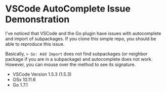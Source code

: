 # VSCode AutoComplete Issue Demonstration

I've noticed that VSCode and the Go plugin have issues with autocomplete and import of subpackages.
If you clone this simple repo, you should be able to reproduce this issue.

Basically, `> Go: Add Import` does not find subpackages (or neighbor package if you are in a subpackage) and autocomplete does not work.
However, you can mouse over the method to see its signature.

 - VSCode Version 1.5.3 (1.5.3)
 - OSx 10.11.6
 - Go 1.7.1